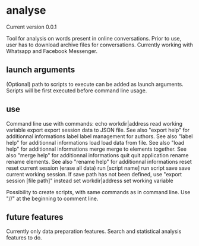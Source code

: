 # analyse

Current version 0.0.1

Tool for analysis on words present in online conversations. Prior to use, user has to download archive files for conversations. Currently working with Whatsapp and Facebook Messenger.

## launch arguments

(Optional) path to scripts to execute can be added as launch arguments. Scripts will be first executed before command line usage.

## use

Command line use with commands:
    echo workdir|address    read working variable
    export                  export session data to JSON file. See also "export help" for additionnal informations
    label                   label management for authors. See also "label help" for additionnal informations
    load                    load data from file. See also "load help" for additionnal informations
    merge                   merge to elements together. See also "merge help" for additionnal informations
    quit                    quit application
    rename                  rename elements. See also "rename help" for additionnal informations
    reset                   reset current session (erase all data)
    run [script name]       run script
    save                    save current working session. If save path has not been defined, use "export session [file path]" instead
    set workdir|address     set working variable 

Possibility to create scripts, with same commands as in command line. 
Use "//" at the beginning to comment line.

## future features

Currently only data preparation features. Search and statistical analysis features to do.